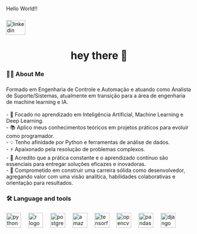 <p align="left">Hello World!!</p>

###

<div align="left">
  <a href="www.linkedin.com/in/pedro-prado-34369a1b5" target="_blank">
    <img src="https://raw.githubusercontent.com/maurodesouza/profile-readme-generator/master/src/assets/icons/social/linkedin/default.svg" width="52" height="40" alt="linkedin logo"  />
  </a>
</div>

###

<h1 align="center">hey there 👋</h1>

###

<h3 align="left">👩‍💻  About Me</h3>

###

<p align="left">
  Formado em Engenharia de Controle e Automação e atuando como Analista de Suporte/Sistemas, atualmente em transição para a área de engenharia de machine learning e IA.<br><br>
  - 🔭 Focado no aprendizado em Inteligência Artificial, Machine Learning e Deep Learning.<br>
  - 📚 Aplico meus conhecimentos teóricos em projetos práticos para evoluir como programador.<br>
  - 💡 Tenho afinidade por Python e ferramentas de análise de dados.<br>
  - ⚡ Apaixonado pela resolução de problemas complexos.<br>
  - 🚀 Acredito que a prática constante e o aprendizado contínuo são essenciais para entregar soluções eficazes e inovadoras.<br>
  - 🎯 Comprometido em construir uma carreira sólida como desenvolvedor, agregando valor com uma visão analítica, habilidades colaborativas e orientação para resultados.
</p>

###

<h3 align="left">🛠 Language and tools</h3>

###

<div align="left">
  <img src="https://cdn.jsdelivr.net/gh/devicons/devicon/icons/python/python-original.svg" height="40" alt="python logo"  />
  <img width="12" />
  <img src="https://cdn.jsdelivr.net/gh/devicons/devicon/icons/r/r-original.svg" height="40" alt="r logo"  />
  <img width="12" />
  <img src="https://cdn.jsdelivr.net/gh/devicons/devicon/icons/postgresql/postgresql-original.svg" height="40" alt="postgresql logo"  />
  <img width="12" />
  <img src="https://cdn.jsdelivr.net/gh/devicons/devicon/icons/amazonwebservices/amazonwebservices-line-wordmark.svg" height="40" alt="amazonwebservices logo"  />
  <img width="12" />
  <img src="https://cdn.jsdelivr.net/gh/devicons/devicon/icons/tensorflow/tensorflow-original.svg" height="40" alt="tensorflow logo"  />
  <img width="12" />
  <img src="https://cdn.jsdelivr.net/gh/devicons/devicon/icons/opencv/opencv-original.svg" height="40" alt="opencv logo"  />
  <img width="12" />
  <img src="https://cdn.jsdelivr.net/gh/devicons/devicon/icons/pandas/pandas-original.svg" height="40" alt="pandas logo"  />
  <img width="12" />
  <img src="https://cdn.jsdelivr.net/gh/devicons/devicon/icons/django/django-plain.svg" height="40" alt="django logo"  />
</div>

###

